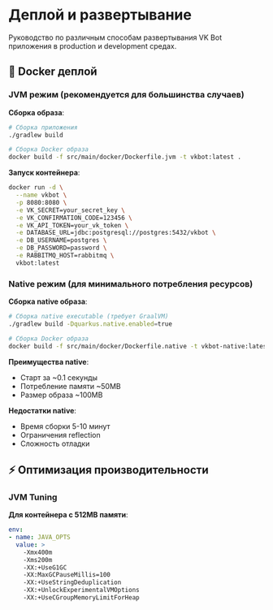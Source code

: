 # Деплой и развертывание

Руководство по различным способам развертывания VK Bot приложения в production и development средах.

## 🐳 Docker деплой

### JVM режим (рекомендуется для большинства случаев)

**Сборка образа**:
```bash
# Сборка приложения
./gradlew build

# Сборка Docker образа
docker build -f src/main/docker/Dockerfile.jvm -t vkbot:latest .
```

**Запуск контейнера**:
```bash
docker run -d \
  --name vkbot \
  -p 8080:8080 \
  -e VK_SECRET=your_secret_key \
  -e VK_CONFIRMATION_CODE=123456 \
  -e VK_API_TOKEN=your_vk_token \
  -e DATABASE_URL=jdbc:postgresql://postgres:5432/vkbot \
  -e DB_USERNAME=postgres \
  -e DB_PASSWORD=password \
  -e RABBITMQ_HOST=rabbitmq \
  vkbot:latest
```

### Native режим (для минимального потребления ресурсов)

**Сборка native образа**:
```bash
# Сборка native executable (требует GraalVM)
./gradlew build -Dquarkus.native.enabled=true

# Сборка Docker образа
docker build -f src/main/docker/Dockerfile.native -t vkbot-native:latest .
```

**Преимущества native**:
- Старт за ~0.1 секунды
- Потребление памяти ~50MB
- Размер образа ~100MB

**Недостатки native**:
- Время сборки 5-10 минут
- Ограничения reflection
- Сложность отладки

## ⚡ Оптимизация производительности

### JVM Tuning

**Для контейнера с 512MB памяти**:
```yaml
env:
- name: JAVA_OPTS
  value: >
    -Xmx400m
    -Xms200m
    -XX:+UseG1GC
    -XX:MaxGCPauseMillis=100
    -XX:+UseStringDeduplication
    -XX:+UnlockExperimentalVMOptions
    -XX:+UseCGroupMemoryLimitForHeap
```
